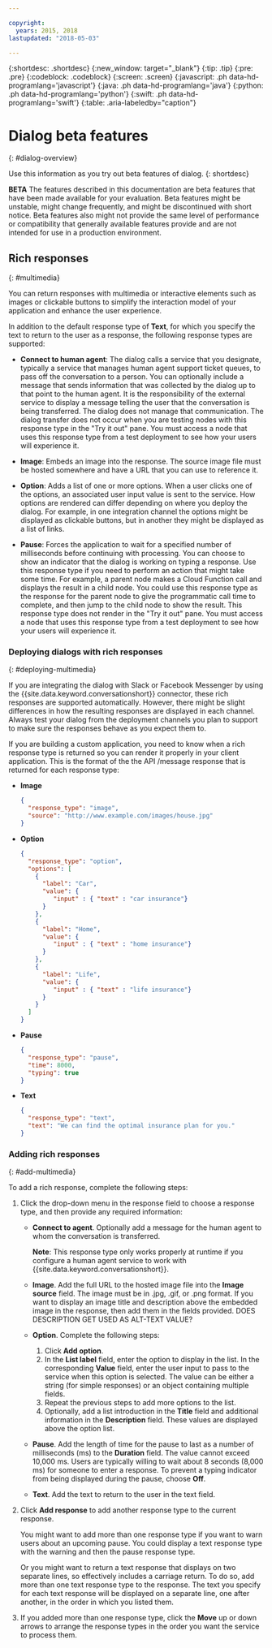 ```yaml
---

copyright:
  years: 2015, 2018
lastupdated: "2018-05-03"

---
```


{:shortdesc: .shortdesc}
{:new_window: target="_blank"}
{:tip: .tip}
{:pre: .pre}
{:codeblock: .codeblock}
{:screen: .screen}
{:javascript: .ph data-hd-programlang='javascript'}
{:java: .ph data-hd-programlang='java'}
{:python: .ph data-hd-programlang='python'}
{:swift: .ph data-hd-programlang='swift'}
{:table: .aria-labeledby="caption"}

# Dialog beta features
{: #dialog-overview}

Use this information as you try out beta features of dialog.
{: shortdesc}

**BETA** The features described in this documentation are beta features that have been made available for your evaluation. Beta features might be unstable, might change frequently, and might be discontinued with short notice. Beta features also might not provide the same level of performance or compatibility that generally available features provide and are not intended for use in a production environment.

## Rich responses
{: #multimedia}

You can return responses with multimedia or interactive elements such as images or clickable buttons to simplify the interaction model of your application and enhance the user experience.

In addition to the default response type of **Text**, for which you specify the text to return to the user as a response, the following response types are supported:

- **Connect to human agent**: The dialog calls a service that you designate, typically a service that manages human agent support ticket queues, to pass off the conversation to a person. You can optionally include a message that sends information that was collected by the dialog up to that point to the human agent. It is the responsibility of the external service to display a message telling the user that the conversation is being transferred. The dialog does not manage that communication. The dialog transfer does not occur when you are testing nodes with this response type in the "Try it out" pane. You must access a node that uses this response type from a test deployment to see how your users will experience it.
- **Image**: Embeds an image into the response. The source image file must be hosted somewhere and have a URL that you can use to reference it.
- **Option**: Adds a list of one or more options. When a user clicks one of the options, an associated user input value is sent to the service. How options are rendered can differ depending on where you deploy the dialog. For example, in one integration channel the options might be displayed as clickable buttons, but in another they might be displayed as a list of links.

- **Pause**: Forces the application to wait for a specified number of milliseconds before continuing with processing. You can choose to show an indicator that the dialog is working on typing a response. Use this response type if you need to perform an action that might take some time. For example, a parent node makes a Cloud Function call and displays the result in a child node. You could use this response type as the response for the parent node to give the programmatic call time to complete, and then jump to the child node to show the result. This response type does not render in the "Try it out" pane. You must access a node that uses this response type from a test deployment to see how your users will experience it.

### Deploying dialogs with rich responses
{: #deploying-multimedia}

If you are integrating the dialog with Slack or Facebook Messenger by using the {{site.data.keyword.conversationshort}} connector, these rich responses are supported automatically. However, there might be slight differences in how the resulting responses are displayed in each channel. Always test your dialog from the deployment channels you plan to support to make sure the responses behave as you expect them to.

If you are building a custom application, you need to know when a rich response type is returned so you can render it properly in your client application. This is the format of the the API /message response that is returned for each response type:

- **Image**

  ```json
  {
    "response_type": "image",
    "source": "http://www.example.com/images/house.jpg"
  }
  ```

- **Option**

  ```json
  {
    "response_type": "option",
    "options": [
      {
        "label": "Car",
        "value": { 
           "input" : { "text" : "car insurance"}
        }
      },
      {
        "label": "Home",
        "value": { 
           "input" : { "text" : "home insurance"}
        }
      },
      {
        "label": "Life",
        "value": { 
           "input" : { "text" : "life insurance"}
        }
      }
    ]
  }
  ```

- **Pause**

  ```json
  {
    "response_type": "pause",
    "time": 8000,
    "typing": true
  }
  ```

- **Text**

  ```json
  {
    "response_type": "text",
    "text": "We can find the optimal insurance plan for you."
  }
  ```

### Adding rich responses
{: #add-multimedia}

To add a rich response, complete the following steps:

1.  Click the drop-down menu in the response field to choose a response type, and then provide any required information:

    - **Connect to agent**. Optionally add a message for the human agent to whom the conversation is transferred.

        **Note**: This response type only works properly at runtime if you configure a human agent service to work with {{site.data.keyword.conversationshort}}.
    - **Image**. Add the full URL to the hosted image file into the **Image source** field. The image must be in .jpg, .gif, or .png format. If you want to display an image title and description above the embedded image in the response, then add them in the fields provided. DOES DESCRIPTION GET USED AS ALT-TEXT VALUE?
    - **Option**. Complete the following steps:

      1.  Click **Add option**.
      1.  In the **List label** field, enter the option to display in the list. In the corresponding **Value** field, enter the user input to pass to the service when this option is selected. The value can be either a string (for simple responses) or an object containing multiple fields.
      1.  Repeat the previous steps to add more options to the list.
      1.  Optionally, add a list introduction in the **Title** field and additional information in the **Description** field. These values are displayed above the option list.

    - **Pause**. Add the length of time for the pause to last as a number of milliseconds (ms) to the **Duration** field. The value cannot exceed 10,000 ms. Users are typically willing to wait about 8 seconds (8,000 ms) for someone to enter a response. To prevent a typing indicator from being displayed during the pause, choose **Off**.
    - **Text**. Add the text to return to the user in the text field.

1.  Click **Add response** to add another response type to the current response.

    You might want to add more than one response type if you want to warn users about an upcoming pause. You could display a text response type with the warning and then the pause response type.

    Or you might want to return a text response that displays on two separate lines, so effectively includes a carriage return. To do so, add more than one text response type to the response. The text you specify for each text response will be displayed on a separate line, one after another, in the order in which you listed them.

1.  If you added more than one response type, click the **Move** up or down arrows to arrange the response types in the order you want the service to process them.
